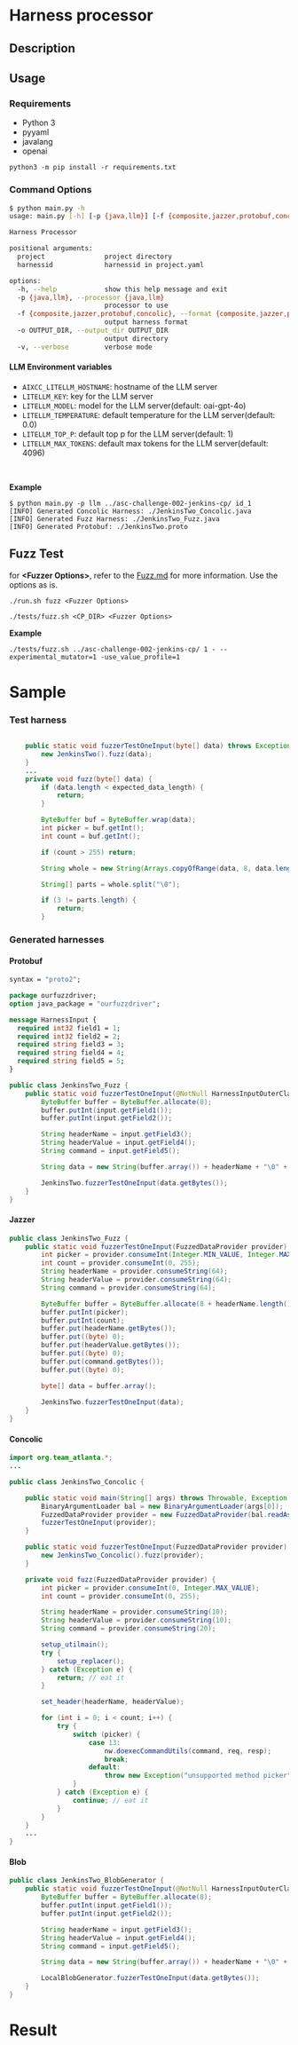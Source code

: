 # Harness processor

## Description

## Usage


### Requirements

- Python 3
- pyyaml
- javalang
- openai

```
python3 -m pip install -r requirements.txt
```

### Command Options

```bash
$ python main.py -h
usage: main.py [-h] [-p {java,llm}] [-f {composite,jazzer,protobuf,concolic}] [-o OUTPUT_DIR] [-v] project harnessid

Harness Processor

positional arguments:
  project               project directory
  harnessid             harnessid in project.yaml

options:
  -h, --help            show this help message and exit
  -p {java,llm}, --processor {java,llm}
                        processor to use
  -f {composite,jazzer,protobuf,concolic}, --format {composite,jazzer,protobuf,concolic}
                        output harness format
  -o OUTPUT_DIR, --output_dir OUTPUT_DIR
                        output directory
  -v, --verbose         verbose mode
```

#### LLM Environment variables

  - `AIXCC_LITELLM_HOSTNAME`: hostname of the LLM server
  - `LITELLM_KEY`: key for the LLM server
  - `LITELLM_MODEL`: model for the LLM server(default: oai-gpt-4o)
  - `LITELLM_TEMPERATURE`: default temperature for the LLM server(default: 0.0)
  - `LITELLM_TOP_P`: default top p for the LLM server(default: 1)
  - `LITELLM_MAX_TOKENS`: default max tokens for the LLM server(default: 4096)
    
<br />

**Example**

```
$ python main.py -p llm ../asc-challenge-002-jenkins-cp/ id_1
[INFO] Generated Concolic Harness: ./JenkinsTwo_Concolic.java
[INFO] Generated Fuzz Harness: ./JenkinsTwo_Fuzz.java
[INFO] Generated Protobuf: ./JenkinsTwo.proto
```



## Fuzz Test

for **\<Fuzzer Options\>**, refer to the [Fuzz.md](https://github.com/Team-Atlanta/asc-challenge-002-jenkins-cp/blob/main/Fuzz.md) for more information. Use the options as is.

`./run.sh fuzz <Fuzzer Options>`


```
./tests/fuzz.sh <CP_DIR> <Fuzzer Options>
```


**Example**

```
./tests/fuzz.sh ../asc-challenge-002-jenkins-cp/ 1 - --experimental_mutator=1 -use_value_profile=1
```


# Sample 

### Test harness

```java

    public static void fuzzerTestOneInput(byte[] data) throws Exception {
        new JenkinsTwo().fuzz(data);
    }
    ...
    private void fuzz(byte[] data) {
        if (data.length < expected_data_length) {
            return;
        }

        ByteBuffer buf = ByteBuffer.wrap(data);
        int picker = buf.getInt();
        int count = buf.getInt();

        if (count > 255) return;

        String whole = new String(Arrays.copyOfRange(data, 8, data.length));

        String[] parts = whole.split("\0");

        if (3 != parts.length) {
            return;
        }
```

### Generated harnesses

####  Protobuf

```protobuf 
syntax = "proto2";

package ourfuzzdriver;
option java_package = "ourfuzzdriver";

message HarnessInput {
  required int32 field1 = 1;
  required int32 field2 = 2;
  required string field3 = 3;
  required string field4 = 4;
  required string field5 = 5;
}
```

```java
public class JenkinsTwo_Fuzz {
    public static void fuzzerTestOneInput(@NotNull HarnessInputOuterClass.HarnessInput input) throws Exception, Throwable {
        ByteBuffer buffer = ByteBuffer.allocate(8);
        buffer.putInt(input.getField1());
        buffer.putInt(input.getField2());

        String headerName = input.getField3();
        String headerValue = input.getField4();
        String command = input.getField5();

        String data = new String(buffer.array()) + headerName + "\0" + headerValue + "\0" + command;

        JenkinsTwo.fuzzerTestOneInput(data.getBytes());
    }
}
```

#### Jazzer 

```java
public class JenkinsTwo_Fuzz {
    public static void fuzzerTestOneInput(FuzzedDataProvider provider) throws Exception, Throwable {
        int picker = provider.consumeInt(Integer.MIN_VALUE, Integer.MAX_VALUE);
        int count = provider.consumeInt(0, 255);
        String headerName = provider.consumeString(64);
        String headerValue = provider.consumeString(64);
        String command = provider.consumeString(64);

        ByteBuffer buffer = ByteBuffer.allocate(8 + headerName.length() + 1 + headerValue.length() + 1 + command.length() + 1);
        buffer.putInt(picker);
        buffer.putInt(count);
        buffer.put(headerName.getBytes());
        buffer.put((byte) 0);
        buffer.put(headerValue.getBytes());
        buffer.put((byte) 0);
        buffer.put(command.getBytes());
        buffer.put((byte) 0);

        byte[] data = buffer.array();
        
        JenkinsTwo.fuzzerTestOneInput(data);
    }
}
```

#### Concolic

```java
import org.team_atlanta.*;
...

public class JenkinsTwo_Concolic {

    public static void main(String[] args) throws Throwable, Exception {
        BinaryArgumentLoader bal = new BinaryArgumentLoader(args[0]);
        FuzzedDataProvider provider = new FuzzedDataProvider(bal.readAsBytes());
        fuzzerTestOneInput(provider);
    }

    public static void fuzzerTestOneInput(FuzzedDataProvider provider) throws Exception {
        new JenkinsTwo_Concolic().fuzz(provider);
    }

    private void fuzz(FuzzedDataProvider provider) {
        int picker = provider.consumeInt(0, Integer.MAX_VALUE);
        int count = provider.consumeInt(0, 255);

        String headerName = provider.consumeString(10);
        String headerValue = provider.consumeString(10);
        String command = provider.consumeString(20);

        setup_utilmain();
        try {
            setup_replacer();
        } catch (Exception e) {
            return; // eat it
        }

        set_header(headerName, headerValue);

        for (int i = 0; i < count; i++) {
            try {
                switch (picker) {
                    case 13:
                        nw.doexecCommandUtils(command, req, resp);
                        break;
                    default:
                        throw new Exception("unsupported method picker");
                }
            } catch (Exception e) {
                continue; // eat it
            }
        }
    }
    ...
}

```

#### Blob 

```java
public class JenkinsTwo_BlobGenerator {
    public static void fuzzerTestOneInput(@NotNull HarnessInputOuterClass.HarnessInput input) throws Exception, Throwable {
        ByteBuffer buffer = ByteBuffer.allocate(8);
        buffer.putInt(input.getField1());
        buffer.putInt(input.getField2());

        String headerName = input.getField3();
        String headerValue = input.getField4();
        String command = input.getField5();

        String data = new String(buffer.array()) + headerName + "\0" + headerValue + "\0" + command;

        LocalBlobGenerator.fuzzerTestOneInput(data.getBytes());
    }
}
```

# Result

<!-- | Harness ID | Generation | Fuzzing |
| --- | --- | --- |
| 1 | Y (argc: 3) | too slow |
| 2 | N | - |
| 3 | Y (argc: 5) | - |
| 4 | Y (argc: 2) | - |
| 5 | Y (argc: 4) | Y |
| 6 | Y (argc: 4) | - |
| 7 | Y (argc: 1) | Y |
| 8 | Y (argc: 4) | Y |
| 9 | Y (argc: 3) | Y |
| 10 | Y (argc: 8) | - |
| 11 | Y (argc: 4) | too slow |
| 12 | Y (argc: 1) | - | -->
